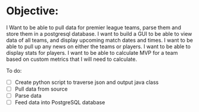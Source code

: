 # Objective:

I Want to be able to pull data for premier league
teams, parse them and store them in a postgresql
database.  I want to build a GUI to be able to view
data of all teams, and display upcoming match dates 
and times.  I want to be able to pull up any news on 
either the teams or players.  I want to be able to display 
stats for players.  I want to be able to calculate MVP for 
a team based on custom metrics that I will need to calculate.

To do:
- [ ] Create python script to traverse json and output java class
- [ ] Pull data from source
- [ ] Parse data
- [ ] Feed data into PostgreSQL database